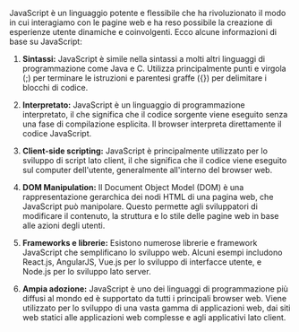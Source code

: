 JavaScript è un linguaggio potente e flessibile che ha rivoluzionato il modo in cui interagiamo con le pagine web e ha reso possibile la creazione di esperienze utente dinamiche e coinvolgenti.
Ecco alcune informazioni di base su JavaScript:

1) **Sintassi:** JavaScript è simile nella sintassi a molti altri linguaggi di programmazione come Java e C. Utilizza principalmente punti e virgola (;) per terminare le istruzioni e parentesi graffe ({}) per delimitare i blocchi di codice.

2) **Interpretato:** JavaScript è un linguaggio di programmazione interpretato, il che significa che il codice sorgente viene eseguito senza una fase di compilazione esplicita. Il browser interpreta direttamente il codice JavaScript.

3) **Client-side scripting:** JavaScript è principalmente utilizzato per lo sviluppo di script lato client, il che significa che il codice viene eseguito sul computer dell'utente, generalmente all'interno del browser web.

4) **DOM Manipulation:** Il Document Object Model (DOM) è una rappresentazione gerarchica dei nodi HTML di una pagina web, che JavaScript può manipolare. Questo permette agli sviluppatori di modificare il contenuto, la struttura e lo stile delle pagine web in base alle azioni degli utenti.

5) **Frameworks e librerie:** Esistono numerose librerie e framework JavaScript che semplificano lo sviluppo web. Alcuni esempi includono React.js, AngularJS, Vue.js per lo sviluppo di interfacce utente, e Node.js per lo sviluppo lato server.

6) **Ampia adozione:** JavaScript è uno dei linguaggi di programmazione più diffusi al mondo ed è supportato da tutti i principali browser web. Viene utilizzato per lo sviluppo di una vasta gamma di applicazioni web, dai siti web statici alle applicazioni web complesse e agli applicativi lato client.